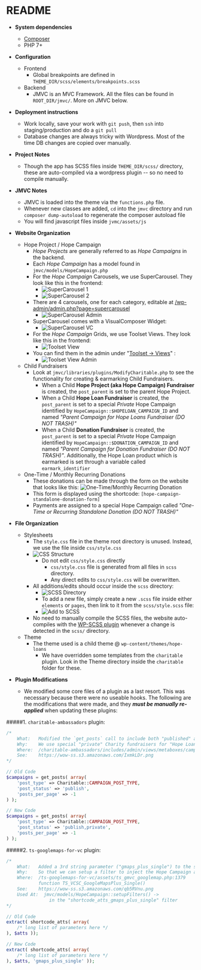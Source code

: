 # README

* **System dependencies**
	- [Composer](https://getcomposer.org)
	- PHP 7+

* **Configuration**
	- Frontend
		- Global breakpoints are defined in `THEME_DIR/scss/elements/breakpoints.scss`
	- Backend
		- JMVC is an MVC Framework. All the files can be found in `ROOT_DIR/jmvc/`. More on JMVC below.
				
* **Deployment instructions**
	- Work locally, save your work with `git push`, then `ssh` into staging/production and do a `git pull`
	- Database changes are always tricky with Wordpress. Most of the time DB changes are copied over manually.

* **Project Notes**
	- Though the app has SCSS files inside `THEME_DIR/scss/` directory, these are auto-compiled via a wordpress plugin -- so no need to compile manually.

* **JMVC Notes**
	- JMVC is loaded into the theme via the `functions.php` file.
	- Whenever new classes are added, `cd` into the `jmvc` directory and run `composer dump-autoload` to regenerate the composer autoload file
	- You will find javascript files inside `jvmc/assets/js`

* **Website Organization**
	- Hope Project / Hope Campaign
		- *Hope Projects* are generally referred to as *Hope Campaigns* in the backend.
		- Each *Hope Campaign* has a model found in `jmvc/models/HopeCampaign.php`
		- For the *Hope Campaign* Carousels, we use SuperCarousel. They look like this in the frontend:
			- ![SuperCarousel 1](https://wow-ss.s3.amazonaws.com/oFtECMw.png)
			- ![SuperCarousel 2](https://wow-ss.s3.amazonaws.com/9e5ELSS.png)
		- There are 4 carousels, one for each category, editable at [/wp-admin/admin.php?page=supercarousel](/wp-admin/admin.php?page=supercarousel)
			- ![SuperCarousel Admin](https://wow-ss.s3.amazonaws.com/BliGK1u.png)
		- SuperCarousel comes with a VisualComposer Widget:
			- ![SuperCarousel VC](https://wow-ss.s3.amazonaws.com/8OgHLLG.png)
		- For the *Hope Campaign* Grids, we use Toolset Views. They look like this in the frontend:
			- ![Toolset View](https://wow-ss.s3.amazonaws.com/bwY2ECT.png)
		- You can find them in the admin under "[Toolset -> Views](/wp-admin/admin.php?page=views)" :
			- ![Toolset View Admin](https://wow-ss.s3.amazonaws.com/5ve31QF.png)
	- Child Fundraisers
		- Look at `jmvc/libraries/plugins/ModifyCharitable.php` to see the functionality for creating & earmarking Child Fundraisers.
			- When a Child **Hope Project (aka Hope Campaign) Fundraiser** is created, the `post_parent` is set to the parent Hope Project.
			- When a Child **Hope Loan Fundraiser** is created, the `post_parent` is set to a special *Private* Hope Campaign identified by `HopeCampaign::$HOPELOAN_CAMPAIGN_ID` and named *"Parent Campaign for Hope Loans Fundraiser (DO NOT TRASH)"*
			- When a Child **Donation Fundraiser** is created, the `post_parent` is set to a special *Private* Hope Campaign identified by `HopeCampaign::$DONATION_CAMPAIGN_ID` and named *"Parent Campaign for Donation Fundraiser (DO NOT TRASH)"*. Additionally, the Hope Loan product which is earmarked is set through a variable called `earmark_identifier`
	- One-Time / Monthly Recurring Donations
		- These donations can be made through the form on the website that looks like this: ![One-Time/Monthly Recurring Donation](https://wow-ss.s3.amazonaws.com/VlJprPS.png)
		- This form is displayed using the shortcode: `[hope-campaign-standalone-donation-form]`
		- Payments are assigned to a special Hope Campaign called *"One-Time or Recurring Standalone Donation (DO NOT TRASH)"*

* **File Organization**
	- Stylesheets
		- The `style.css` file in the theme root directory is unused. Instead, we use the file inside `css/style.css`
		- ![CSS Structure](https://wow-ss.s3.amazonaws.com/XA3Qe0X.png)
			- Do not edit `css/style.css` directly
				- `css/style.css` file is generated from all files in `scss` directory.
				- Any direct edits to `css/style.css` will be overwritten.
		- All additions/edits should occur inside the `scss` directory:
			- ![SCSS Directory](https://wow-ss.s3.amazonaws.com/qDg0Q17.png)
			- To add a new file, simply create a new `.scss` file inside either `elements` or `pages`, then link to it from the `scss/style.scss` file:
			- ![Add to SCSS](https://wow-ss.s3.amazonaws.com/WEEg2pG.png)
		- No need to manually compile the SCSS files, the website auto-compiles with the [WP-SCSS plugin](https://wordpress.org/plugins/wp-scss/) whenever a change is detected in the `scss/` directory.
	- Theme
		- The theme used is a child theme @ `wp-content/themes/hope-loans`
			- We have overridden some templates from the `charitable` plugin. Look in the Theme directory inside the `charitable` folder for these.

* **Plugin Modifications**
	- We modified some core files of a plugin as a last resort. This was necessary because there were no useable hooks. The following are the modifications that were made, and they ***must be manually re-applied*** when updating these plugins:

#####1. `charitable-ambassadors` plugin:

			
~~~php
/*
	What: 	Modified the `get_posts` call to include both "published" and "private" posts.
	Why: 	We use special "private" Charity fundraisers for "Hope Loan" and "Donation" Fundraisers.
	Where: 	/charitable-ambassadors/includes/admin/views/metaboxes/campaign-parent.php:14
	See: 	https://wow-ss.s3.amazonaws.com/IxmkLDr.png
*/

// Old Code
$campaigns = get_posts( array(
	'post_type' => Charitable::CAMPAIGN_POST_TYPE,
	'post_status' => 'publish',
	'posts_per_page' => -1
) );

// New Code
$campaigns = get_posts( array(
	'post_type' => Charitable::CAMPAIGN_POST_TYPE,
	'post_status' => 'publish,private',
	'posts_per_page' => -1
) );
~~~

#####2. `ts-googlemaps-for-vc` plugin:
~~~php
/*
	What: 	Added a 3rd string parameter ("gmaps_plus_single") to the shortcode_atts() function call.	
	Why:  	So that we can setup a filter to inject the Hope Campaign address for the Google Map Marker.
	Where: 	/ts-googlemaps-for-vc/assets/ts_gmvc_googlemap.php:1379
			function TS_VCSC_GoogleMapsPlus_Single()
	See: 	https://wow-ss.s3.amazonaws.com/qb5RVnu.png
	Used At:  jmvc/models/HopeCampaign::setupFilters() -> 
				in the "shortcode_atts_gmaps_plus_single" filter
*/

// Old Code
extract( shortcode_atts( array(
	/* long list of parameters here */
), $atts ));

// New Code
extract( shortcode_atts( array(
	/* long list of parameters here */
), $atts, 'gmaps_plus_single' ));
~~~